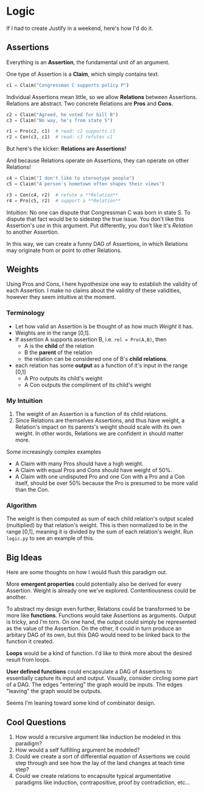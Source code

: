 Logic
=====

If I had to create Justify in a weekend, here's how I'd do it.

## Assertions
Everything is an **Assertion**, the fundamental unit of an argument.

One type of Assertion is a **Claim**, which simply contains text.
```python
c1 = Claim("Congressman C supports policy P")
```

Individual Assertions mean little, so we allow **Relations** between Assertions.
Relations are abstract. 
Two concrete Relations are **Pros** and **Cons**.
```python
c2 = Claim("Agreed, he voted for bill B")
c3 = Claim("No way, he's from state S")

r1 = Pro(c2, c1)  # read: c2 supports c1
r2 = Con(c3, c1)  # read: c3 refutes c1
```

But here's the kicker: **Relations are Assertions!**

And because Relations operate on Assertions, they can operate on other Relations!

```python
c4 = Claim("I don't like to stereotype people")
c5 = Claim("A person's hometown often shapes their views")

r3 = Con(c4, r2)  # refute a **Relation**
r4 = Pro(c5, r2)  # support a **Relation**
```

Intuition: No one can dispute that Congressman C was born in state S.
To dispute that fact would be to sidestep the true issue.
You don't like this Assertion's *use* in this argument.
Put differently, you don't like it's *Relation* to another Assertion.

In this way, we can create a funny DAG of Assertions, in which Relations may originate from or point to other Relations.

## Weights
Using Pros and Cons, I here hypothesize one way to establish the validity of each Assertion. 
I make no claims about the validity of these validities, however they seem intuitive at the moment.

### Terminology

* Let how valid an Assertion is be thought of as how much *Weight* it has.
* Weights are in the range [0,1].
* If assertion A supports assertion B, i.e. `rel = Pro(A,B)`, 
then 
  * A is the **child** of the relation
  * B the **parent** of the relation
  * the relation can be considered one of B's **child relations**.
* each relation has some **output** as a function of it's input in the range [0,1]
  * A Pro outputs its child's weight
  * A Con outputs the compliment of its child's weight 

### My Intuition

1. The weight of an Assertion is a function of its child relations.
2. Since Relations are themselves Assertions, and thus have weight, a Relation's impact on its parents's weight should scale with its own weight. 
In other words, Relations we are confident in should matter more.

Some increasingly complex examples
* A Claim with many Pros should have a high weight.
* A Claim with equal Pros and Cons should have weight of 50%.
* A Claim with one undisputed Pro and one Con with a Pro and a Con itself, should be over 50% because the Pro is presumed to be more valid than the Con.

### Algorithm
The weight is then computed as sum of each child relation's output scaled (multiplied) by that relation's weight.
This is then normalized to be in the range [0,1], meaning it is divided by the sum of each relation's weight.
Run `logic.py` to see an example of this.

## Big Ideas
Here are some thoughts on how I would flush this paradigm out.

More **emergent properties** could potentially also be derived for every Assertion. 
Weight is already one we've explored.
Contentiousness could be another.

To abstract my design even further, Relations could be transformed to be more like **functions**.
Functions would take Assertions as arguments.
Output is tricky, and I'm torn.
On one hand, the output could simply be represented as the value of the Assertion.
On the other, it could in turn produce an arbitary DAG of its own, 
but this DAG would need to be linked back to the function it created.

**Loops** would be a kind of function. 
I'd like to think more about the desired result from loops.

**User defined functions** could encapsulate a DAG of Assertions to essentially capture its input and output.
Visually, consider circling some part of a DAG. 
The edges "entering" the graph would be inputs.
The edges "leaving" the graph would be outputs.

Seems I'm leaning toward some kind of combinator design.

## Cool Questions
1. How would a recursive argument like induction be modeled in this paradigm?
2. How would a self fulfilling argument be modeled?
3. Could we create a sort of differential equation of Assertions we could step through and see how the lay of the land changes at teach time step?
4. Could we create relations to encapsulte typical argumentative paradigms like induction, contrapositive, proof by contradiction, etc...


